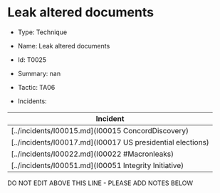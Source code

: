 # Leak altered documents

* Type: Technique

* Name: Leak altered documents

* Id: T0025

* Summary: nan

* Tactic: TA06

* Incidents:

| Incident |
| --------- |
| [../incidents/I00015.md](I00015 ConcordDiscovery) |
| [../incidents/I00017.md](I00017 US presidential elections) |
| [../incidents/I00022.md](I00022 #Macronleaks) |
| [../incidents/I00051.md](I00051 Integrity Initiative) |

DO NOT EDIT ABOVE THIS LINE - PLEASE ADD NOTES BELOW
